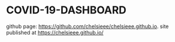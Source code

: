 # COVID-19-DASHBOARD
github page: https://github.com/chelsieee/chelsieee.github.io. site published at https://chelsieee.github.io/
